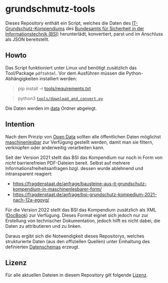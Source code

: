 # grundschmutz-tools

Dieses Repository enthält ein Script, welches die Daten des [IT-Grundschutz-Kompendiums](https://www.bsi.bund.de/DE/Themen/Unternehmen-und-Organisationen/Standards-und-Zertifizierung/IT-Grundschutz/IT-Grundschutz-Kompendium/it-grundschutz-kompendium_node.html) des [Bundesamts für Sicherheit in der Informationstechnik (BSI)](https://www.bsi.bund.de/) herunterlädt, konvertiert, parst und im Anschluss als JSON bereitstellt.

## Howto

Das Script funktioniert unter Linux und benötigt zusätzlich das Tool/Package ```pdftohtml```.
Vor dem Ausführen müssen die Python-Abhängigkeiten installiert werden:
> pip install -r [tools/requirements.txt](tools/requirements.txt)

> python3 [```tools/download_and_convert.py```](tools/download_and_convert.py)

Die Daten werden im [data](data/2021) Ordner abgelegt.

## Intention

Nach dem Prinzip von [Open Data](https://de.wikipedia.org/wiki/Open_Data) sollten alle öffentlichen Daten möglichst [maschinenlesbar](https://en.wikipedia.org/wiki/Machine-readable_data) zur Verfügung gestellt werden, damit man sie filtern, verknüpfen oder anderweitig verarbeiten kann.

Seit der Version 2021 stellt das BSI das Kompendium nur noch in Form von *nicht* barrierefreien PDF-Dateien bereit.
Selbst auf mehrere Informationsfreiheitsanfragen bzgl. dessen wurde ablehnend und intransparent reagiert:
- https://fragdenstaat.de/anfrage/bausteine-aus-it-grundschutz-kompendium-in-maschinenlesbarer-form/
- https://fragdenstaat.de/anfrage/bsi-grundschutz-kompedium-2021-nach-12a-egovg/

Für die Version 2022 stellt das BSI das Kompendium zusätzlich als XML ([DocBook](https://en.wikipedia.org/wiki/DocBook)) zur Verfügung.
Dieses Format eignet sich jedoch nur zur Erstellung von technischer Dokumentation, jedoch hilft es nicht dabei, die Daten zu attributieren und zu linken.

Daraus ergibt sich die Notwendigkeit dieses Repositorys, welches strukturierte Daten (aus den offiziellen Quellen) unter Einhaltung des definierten [Datenschemas](schema) erzeugt.

## Lizenz

Für alle aktuellen Dateien in diesem Repository gilt folgende [Lizenz](LICENSE).
